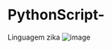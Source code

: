 # PythonScript-
Linguagem zika
![image](https://github.com/Kenzo-Sugai/PythonScript-/assets/79611160/4991b528-fe2b-46d7-8abf-5d7f1f4acee7)
